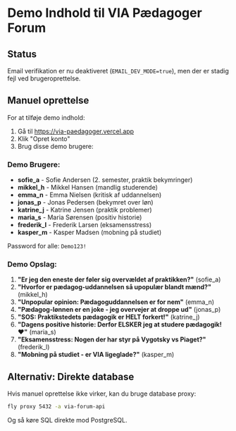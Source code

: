 # Demo Indhold til VIA Pædagoger Forum

## Status
Email verifikation er nu deaktiveret (`EMAIL_DEV_MODE=true`), men der er stadig fejl ved brugeroprettelse.

## Manuel oprettelse
For at tilføje demo indhold:

1. Gå til https://via-paedagoger.vercel.app
2. Klik "Opret konto"
3. Brug disse demo brugere:

### Demo Brugere:
- **sofie_a** - Sofie Andersen (2. semester, praktik bekymringer)
- **mikkel_h** - Mikkel Hansen (mandlig studerende)
- **emma_n** - Emma Nielsen (kritisk af uddannelsen)
- **jonas_p** - Jonas Pedersen (bekymret over løn)
- **katrine_j** - Katrine Jensen (praktik problemer)
- **maria_s** - Maria Sørensen (positiv historie)
- **frederik_l** - Frederik Larsen (eksamensstress)
- **kasper_m** - Kasper Madsen (mobning på studiet)

Password for alle: `Demo123!`

### Demo Opslag:

1. **"Er jeg den eneste der føler sig overvældet af praktikken?"** (sofie_a)
2. **"Hvorfor er pædagog-uddannelsen så upopulær blandt mænd?"** (mikkel_h)
3. **"Unpopular opinion: Pædagoguddannelsen er for nem"** (emma_n)
4. **"Pædagog-lønnen er en joke - jeg overvejer at droppe ud"** (jonas_p)
5. **"SOS: Praktikstedets pædagogik er HELT forkert!"** (katrine_j)
6. **"Dagens positive historie: Derfor ELSKER jeg at studere pædagogik! ❤️"** (maria_s)
7. **"Eksamensstress: Nogen der har styr på Vygotsky vs Piaget?"** (frederik_l)
8. **"Mobning på studiet - er VIA ligeglade?"** (kasper_m)

## Alternativ: Direkte database
Hvis manuel oprettelse ikke virker, kan du bruge database proxy:

```bash
fly proxy 5432 -a via-forum-api
```

Og så køre SQL direkte mod PostgreSQL.